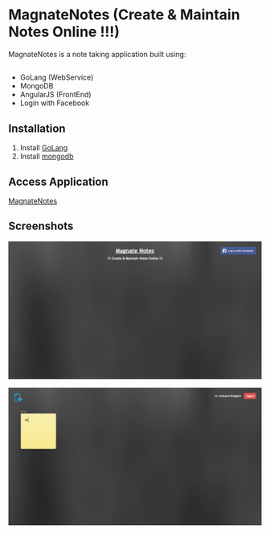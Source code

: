 # MagnateNotes (Create & Maintain Notes Online !!!)

MagnateNotes is a note taking application built using:

##
- GoLang (WebService)
- MongoDB
- AngularJS (FrontEnd)
- Login with Facebook 

## Installation

1. Install [GoLang](https://golang.org/doc/install)
2. Install [mongodb](http://www.mongodb.org/downloads)

## Access Application
[MagnateNotes](https://magnate-notes.herokuapp.com/)


## Screenshots
![Screen-1](/screenshots/Screen-1.png)

![Screen-2](/screenshots/Screen-2.png)
